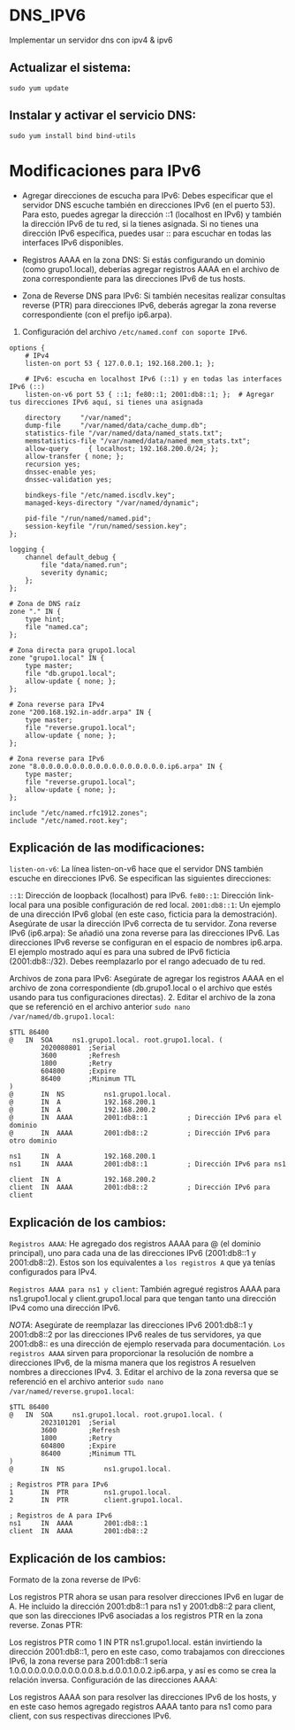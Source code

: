 # DNS_IPV6
Implementar un servidor dns con ipv4 &amp; ipv6
## Actualizar el sistema: 
```
sudo yum update
```
## Instalar y activar el servicio DNS: 
```
sudo yum install bind bind-utils
```
# Modificaciones para IPv6
- Agregar direcciones de escucha para IPv6: Debes especificar que el servidor DNS escuche también en direcciones IPv6 (en el puerto 53). Para esto, puedes agregar la dirección ::1 (localhost en IPv6) y también la dirección IPv6 de tu red, si la tienes asignada. Si no tienes una dirección IPv6 específica, puedes usar :: para escuchar en todas las interfaces IPv6 disponibles.

- Registros AAAA en la zona DNS: Si estás configurando un dominio (como grupo1.local), deberías agregar registros AAAA en el archivo de zona correspondiente para las direcciones IPv6 de tus hosts.

- Zona de Reverse DNS para IPv6: Si también necesitas realizar consultas reverse (PTR) para direcciones IPv6, deberás agregar la zona reverse correspondiente (con el prefijo ip6.arpa).

1. Configuración del archivo `/etc/named.conf con soporte IPv6`.

```
options {
    # IPv4
    listen-on port 53 { 127.0.0.1; 192.168.200.1; };
    
    # IPv6: escucha en localhost IPv6 (::1) y en todas las interfaces IPv6 (::) 
    listen-on-v6 port 53 { ::1; fe80::1; 2001:db8::1; };  # Agregar tus direcciones IPv6 aquí, si tienes una asignada

    directory     "/var/named";
    dump-file     "/var/named/data/cache_dump.db";
    statistics-file "/var/named/data/named_stats.txt";
    memstatistics-file "/var/named/data/named_mem_stats.txt";
    allow-query     { localhost; 192.168.200.0/24; };
    allow-transfer { none; };
    recursion yes;
    dnssec-enable yes;
    dnssec-validation yes;

    bindkeys-file "/etc/named.iscdlv.key";
    managed-keys-directory "/var/named/dynamic";

    pid-file "/run/named/named.pid";
    session-keyfile "/run/named/session.key";
};

logging {
    channel default_debug {
        file "data/named.run";
        severity dynamic;
    };
};

# Zona de DNS raíz
zone "." IN {
    type hint;
    file "named.ca";
};

# Zona directa para grupo1.local
zone "grupo1.local" IN {
    type master;
    file "db.grupo1.local";
    allow-update { none; };
};

# Zona reverse para IPv4
zone "200.168.192.in-addr.arpa" IN {
    type master;
    file "reverse.grupo1.local";
    allow-update { none; };
};

# Zona reverse para IPv6
zone "8.0.0.0.0.0.0.0.0.0.0.0.0.0.0.0.0.ip6.arpa" IN {
    type master;
    file "reverse.grupo1.local";
    allow-update { none; };
};

include "/etc/named.rfc1912.zones";
include "/etc/named.root.key";

```
## Explicación de las modificaciones:
`listen-on-v6`:
La línea listen-on-v6 hace que el servidor DNS también escuche en direcciones IPv6. Se especifican las siguientes direcciones:

`::1`: Dirección de loopback (localhost) para IPv6.
`fe80::1`: Dirección link-local para una posible configuración de red local.
`2001:db8::1`: Un ejemplo de una dirección IPv6 global (en este caso, ficticia para la demostración). Asegúrate de usar la dirección IPv6 correcta de tu servidor.
Zona reverse IPv6 (ip6.arpa):
Se añadió una zona reverse para las direcciones IPv6. Las direcciones IPv6 reverse se configuran en el espacio de nombres ip6.arpa. El ejemplo mostrado aquí es para una subred de IPv6 ficticia (2001:db8::/32). Debes reemplazarlo por el rango adecuado de tu red.

Archivos de zona para IPv6:
Asegúrate de agregar los registros AAAA en el archivo de zona correspondiente (db.grupo1.local o el archivo que estés usando para tus configuraciones directas).
2.	Editar el archivo de la zona que se referenció en el archivo anterior `sudo nano /var/named/db.grupo1.local`:
```
$TTL 86400
@   IN  SOA     ns1.grupo1.local. root.grupo1.local. (
        2020080801  ;Serial
        3600        ;Refresh
        1800        ;Retry
        604800      ;Expire
        86400       ;Minimum TTL
)
@       IN  NS          ns1.grupo1.local.
@       IN  A           192.168.200.1
@       IN  A           192.168.200.2
@       IN  AAAA        2001:db8::1          ; Dirección IPv6 para el dominio
@       IN  AAAA        2001:db8::2          ; Dirección IPv6 para otro dominio

ns1     IN  A           192.168.200.1
ns1     IN  AAAA        2001:db8::1          ; Dirección IPv6 para ns1

client  IN  A           192.168.200.2
client  IN  AAAA        2001:db8::2          ; Dirección IPv6 para client
```
## Explicación de los cambios:
`Registros AAAA`: He agregado dos registros AAAA para @ (el dominio principal), uno para cada una de las direcciones IPv6 (2001:db8::1 y 2001:db8::2). Estos son los equivalentes a `los registros A` que ya tenías configurados para IPv4.

`Registros AAAA para ns1 y client`: También agregué registros AAAA para ns1.grupo1.local y client.grupo1.local para que tengan tanto una dirección IPv4 como una dirección IPv6.

_NOTA_:
Asegúrate de reemplazar las direcciones IPv6 2001:db8::1 y 2001:db8::2 por las direcciones IPv6 reales de tus servidores, ya que 2001:db8:: es una dirección de ejemplo reservada para documentación.
`Los registros AAAA` sirven para proporcionar la resolución de nombre a direcciones IPv6, de la misma manera que los registros A resuelven nombres a direcciones IPv4.
3.	Editar el archivo de la zona reversa que se referenció en el archivo anterior `sudo nano /var/named/reverse.grupo1.local`:
```
$TTL 86400
@   IN  SOA     ns1.grupo1.local. root.grupo1.local. (
        2023101201  ;Serial
        3600        ;Refresh
        1800        ;Retry
        604800      ;Expire
        86400       ;Minimum TTL
)
@       IN  NS          ns1.grupo1.local.

; Registros PTR para IPv6
1       IN  PTR         ns1.grupo1.local.
2       IN  PTR         client.grupo1.local.

; Registros de A para IPv6
ns1     IN  AAAA        2001:db8::1
client  IN  AAAA        2001:db8::2
```
## Explicación de los cambios:
Formato de la zona reverse de IPv6:

Los registros PTR ahora se usan para resolver direcciones IPv6 en lugar de A.
He incluido la dirección 2001:db8::1 para ns1 y 2001:db8::2 para client, que son las direcciones IPv6 asociadas a los registros PTR en la zona reverse.
Zonas PTR:

Los registros PTR como 1 IN PTR ns1.grupo1.local. están invirtiendo la dirección 2001:db8::1, pero en este caso, como trabajamos con direcciones IPv6, la zona reverse para 2001:db8::1 sería 1.0.0.0.0.0.0.0.0.0.0.0.0.8.b.d.0.0.1.0.0.2.ip6.arpa, y así es como se crea la relación inversa.
Configuración de las direcciones AAAA:

Los registros AAAA son para resolver las direcciones IPv6 de los hosts, y en este caso hemos agregado registros AAAA tanto para ns1 como para client, con sus respectivas direcciones IPv6.
